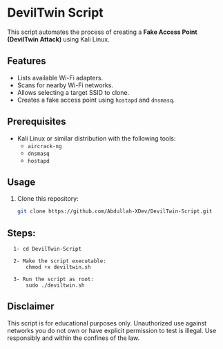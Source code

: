 # DevilTwin Script

This script automates the process of creating a **Fake Access Point (DevilTwin Attack)** using Kali Linux.

## Features
- Lists available Wi-Fi adapters.
- Scans for nearby Wi-Fi networks.
- Allows selecting a target SSID to clone.
- Creates a fake access point using `hostapd` and `dnsmasq`.

## Prerequisites
- Kali Linux or similar distribution with the following tools:
  - `aircrack-ng`
  - `dnsmasq`
  - `hostapd`

## Usage
1. Clone this repository:
   ```bash
   git clone https://github.com/Abdullah-XDev/DevilTwin-Script.git
   
## Steps:
      
      1- cd DevilTwin-Script
      
      2- Make the script executable:
          chmod +x deviltwin.sh
      
      3- Run the script as root:
          sudo ./deviltwin.sh
   
## Disclaimer
This script is for educational purposes only. Unauthorized use against networks you do not own or have explicit permission to test is illegal. Use responsibly and within the confines of the law.
